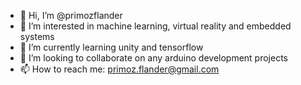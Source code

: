 - 👋 Hi, I’m @primozflander
- 👀 I’m interested in machine learning, virtual reality and embedded systems 
- 🌱 I’m currently learning unity and tensorflow 
- 💞️ I’m looking to collaborate on any arduino development projects
- 📫 How to reach me: primoz.flander@gmail.com

<!---
primozflander/primozflander is a ✨ special ✨ repository because its `README.md` (this file) appears on your GitHub profile.
You can click the Preview link to take a look at your changes.
--->
